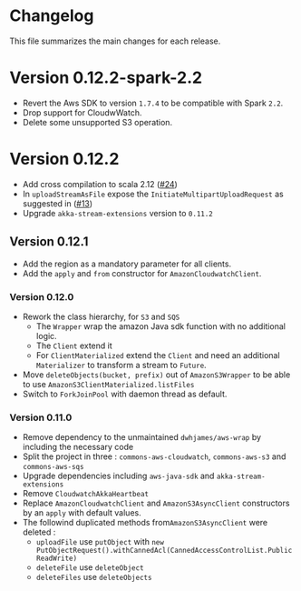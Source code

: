 # Changelog

This file summarizes the main changes for each release.

# <a name="0.12.2-spark-2.2"></a>Version 0.12.2-spark-2.2
  - Revert the Aws SDK to version `1.7.4` to be compatible with Spark `2.2`.
  - Drop support for CloudwWatch.
  - Delete some unsupported S3 operation.

# <a name="0.12.2"></a>Version 0.12.2

 - Add cross compilation to scala 2.12 ([#24](https://github.com/MfgLabs/commons-aws/pull/24))
 - In `uploadStreamAsFile` expose the `InitiateMultipartUploadRequest` as suggested in ([#13](https://github.com/MfgLabs/commons-aws/issues/13))
 - Upgrade `akka-stream-extensions` version to `0.11.2`

## <a name="0.12.1"></a>Version 0.12.1

 - Add the region as a mandatory parameter for all clients.
 - Add the `apply` and `from` constructor for `AmazonCloudwatchClient`.

### <a name="0.12.0"></a>Version 0.12.0

 - Rework the class hierarchy, for `S3` and `SQS`
   - The `Wrapper` wrap the amazon Java sdk function with no additional logic.
   - The `Client` extend it
   - For `ClientMaterialized` extend the `Client` and need an additional `Materializer` to transform a stream to `Future`.
 - Move `deleteObjects(bucket, prefix)` out of `AmazonS3Wrapper` to be able to use `AmazonS3ClientMaterialized.listFiles`
 - Switch to `ForkJoinPool` with daemon thread as default.


### <a name="0.11.0"></a>Version 0.11.0

 - Remove dependency to the unmaintained `dwhjames/aws-wrap` by including the necessary code
 - Split the project in three : `commons-aws-cloudwatch`, `commons-aws-s3`  and `commons-aws-sqs`
 - Upgrade dependencies including `aws-java-sdk` and `akka-stream-extensions`
 - Remove `CloudwatchAkkaHeartbeat`
 - Replace `AmazonCloudwatchClient` and `AmazonS3AsyncClient` constructors by an `apply` with default values.
 - The followind duplicated methods from`AmazonS3AsyncClient` were deleted :
   - `uploadFile` use `putObject` with `new PutObjectRequest().withCannedAcl(CannedAccessControlList.PublicReadWrite)`
   - `deleteFile` use `deleteObject`
   - `deleteFiles` use `deleteObjects`
